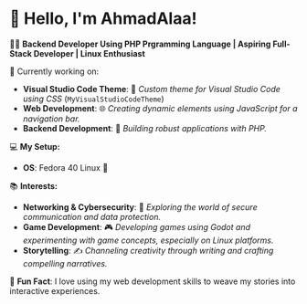 # 👋 Hello, I'm AhmadAlaa!

👨‍💻 **Backend Developer Using PHP Prgramming Language | Aspiring Full-Stack Developer | Linux Enthusiast**

🌱 Currently working on:
- **Visual Studio Code Theme**: 🎨 *Custom theme for Visual Studio Code using CSS* (`MyVisualStudioCodeTheme`)
- **Web Development**: 🌐 *Creating dynamic elements using JavaScript for a navigation bar.*
- **Backend Development**: 🔧 *Building robust applications with PHP.*

💻 **My Setup:**
- **OS**: Fedora 40 Linux 🐧

📚 **Interests:**
- **Networking & Cybersecurity**: 🔐 *Exploring the world of secure communication and data protection.*
- **Game Development**: 🎮 *Developing games using Godot and experimenting with game concepts, especially on Linux platforms.*
- **Storytelling**: ✍️ *Channeling creativity through writing and crafting compelling narratives.*
  
🚀 **Fun Fact**: I love using my web development skills to weave my stories into interactive experiences.


<!---
AhmadAlaa1/AhmadAlaa1 is a ✨ special ✨ repository because its `README.md` (this file) appears on your GitHub profile.
You can click the Preview link to take a look at your changes.
--->
